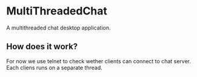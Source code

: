 # MultiThreadedChat
A multithreaded chat desktop application.

## How does it work? 
For now we use telnet to check wether clients can connect to chat server. Each cliens runs on a separate thread. 

